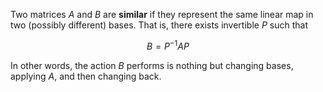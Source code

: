 Two matrices $A$ and $B$ are **similar** if they represent the same linear map in two (possibly different) bases. That is, there exists invertible $P$ such that

$$
B = P^{-1}AP
$$

In other words, the action $B$ performs is nothing but changing bases, applying $A$, and then changing back.
